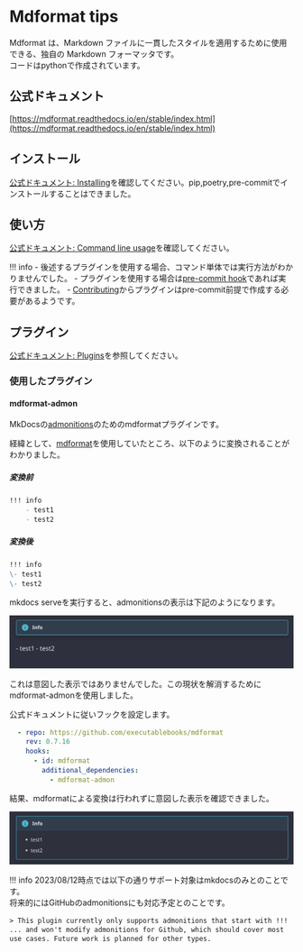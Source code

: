 # Mdformat tips

Mdformat は、Markdown ファイルに一貫したスタイルを適用するために使用できる、独自の Markdown フォーマッタです。<br/>
コードはpythonで作成されています。

## 公式ドキュメント

[https://mdformat.readthedocs.io/en/stable/index.html](https://mdformat.readthedocs.io/en/stable/index.html)

## インストール

[公式ドキュメント: Installing](https://mdformat.readthedocs.io/en/stable/users/installation_and_usage.html#installing)を確認してください。pip,poetry,pre-commitでインストールすることはできました。

## 使い方

[公式ドキュメント: Command line usage](https://mdformat.readthedocs.io/en/stable/users/installation_and_usage.html#command-line-usage)を確認してください。

!!! info
    - 後述するプラグインを使用する場合、コマンド単体では実行方法がわかりませんでした。
    - プラグインを使用する場合は[pre-commit hook](https://mdformat.readthedocs.io/en/stable/users/plugins.html#plugins)であれば実行できました。
    - [Contributing](https://mdformat.readthedocs.io/en/stable/contributors/contributing.html#contributing)からプラグインはpre-commit前提で作成する必要があるようです。

## プラグイン

[公式ドキュメント: Plugins](https://mdformat.readthedocs.io/en/stable/users/plugins.html#plugins)を参照してください。

### 使用したプラグイン

#### mdformat-admon

MkDocsの[admonitions](https://squidfunk.github.io/mkdocs-material/reference/admonitions/#admonitions)のためのmdformatプラグインです。

経緯として、[mdformat](https://mdformat.readthedocs.io/en/stable/index.html)を使用していたところ、以下のように変換されることがわかりました。

##### 変換前

```md
!!! info
    - test1
    - test2
```

##### 変換後

```md
!!! info
\- test1
\- test2
```

mkdocs serveを実行すると、admonitionsの表示は下記のようになります。

![admonitions_ng](./images/example-mkdocs-admonitions-ng.png)

これは意図した表示ではありませんでした。この現状を解消するためにmdformat-admonを使用しました。

公式ドキュメントに従いフックを設定します。

```yaml
  - repo: https://github.com/executablebooks/mdformat
    rev: 0.7.16
    hooks:
      - id: mdformat
        additional_dependencies:
          - mdformat-admon
```

結果、mdformatによる変換は行われずに意図した表示を確認できました。

![admonitions_ok](./images/example-mkdocs-admonitions-ok.png)

!!! info
    2023/08/12時点では以下の通りサポート対象はmkdocsのみとのことです。<br/>
    将来的にはGitHubのadmonitionsにも対応予定とのことです。<br/>

    > This plugin currently only supports admonitions that start with !!! ... and won't modify admonitions for Github, which should cover most use cases. Future work is planned for other types.
